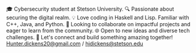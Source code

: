 🎓 Cybersecurity student at Stetson University.
🔍 Passionate about securing the digital realm.
💡 Love coding in Haskell and Lisp. Familiar with C++, Java, and Python.
🤝 Looking to collaborate on impactful projects and eager to learn from the community.
🌐 Open to new ideas and diverse tech challenges.
💌 Let's connect and build something amazing together! Hunter.dickens20@gmail.com / hjdickens@stetson.edu 
